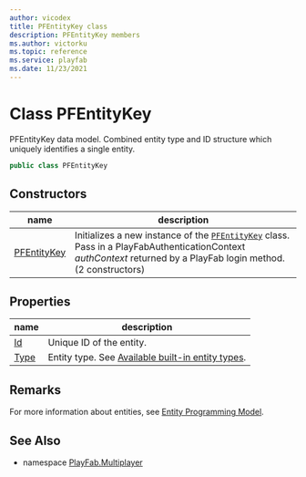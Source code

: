 ```yaml
---
author: vicodex
title: PFEntityKey class
description: PFEntityKey members
ms.author: victorku
ms.topic: reference
ms.service: playfab
ms.date: 11/23/2021
---
```


# Class PFEntityKey

PFEntityKey data model. Combined entity type and ID structure which uniquely identifies a single entity.

```csharp
public class PFEntityKey
```

## Constructors

| name | description |
| --- | --- |
| [PFEntityKey](PFEntityKey/PFEntityKey.md) | Initializes a new instance of the [`PFEntityKey`](./PFEntityKey.md) class. Pass in a PlayFabAuthenticationContext *authContext* returned by a PlayFab login method. (2 constructors) |

## Properties

| name | description |
| --- | --- |
| [Id](PFEntityKey/Id.md) | Unique ID of the entity. |
| [Type](PFEntityKey/Type.md) | Entity type. See [Available built-in entity types](/gaming/playfab/features/data/entities/available-built-in-entity-types). |

## Remarks

For more information about entities, see [Entity Programming Model](/gaming/playfab/features/data/entities/).

## See Also

* namespace [PlayFab.Multiplayer](../PlayFabMultiplayerSDK.md)
